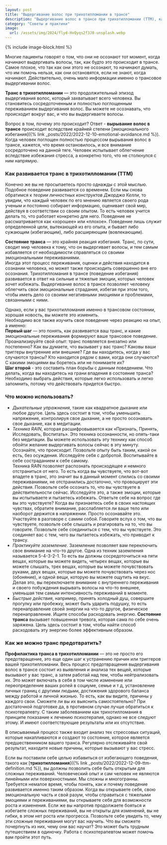 ```yaml
---
layout: post
title: "Выдергивание волос при трихотилломании в трансе"
description: "Выдергивание волос в трансе при трихотилломании (ТТМ), как развивается, варианты решения проблемы"
category: "Советы и практики"
image:
  url: /assets/img/2024/flyd-HxQyqs2f3J0-unsplash.webp
---
```


{% include image-block.html %}

Многие пациенты говорят о том, что они не осознают тот момент, когда начинают выдергивать волосы, так, как будто это происходит в трансе.
Самое плохое, что так как они этого не осознают, то начинают думать, что им помочь нельзя, как они остановятся, если не знают, когда начинают.
Действительно, очень мало информации именно о трансовое выдергивании волос.

**Транс в трихотилломании** — это продолжительный эпизод выдергивания волос, который захватывает всего человека. 
Вы становитесь сосредоточенным и полностью поглощенным переживанием выдергивания волос. Вы можете не осознавать, 
что происходит вокруг вас, и что вы выдергиваете волосы.

Вопрос в том, почему это происходит? Ответ - **вырывание волос в трансе** происходит вследствие крайней степени [эмоционального 
избегания]({% link _posts/2022/2022-12-10-emotional-avoidance.md  %}). Когда человек поглощен полностью процессом вырывания волос в трансе, 
кажется, что время остановилось, и все внимание сосредоточено на данной тяге. Человек испытывает облегчение вследствие 
избежания стресса, а конкретно того, что не столкнулся с ним напрямую.

### Как развивается транс в трихотилломании (ТТМ)

Конечно же вы не просыпаетесь просто однажды с этой мыслью. Подобное поведение развивается со временем. 
Если мы снова обратимся к *теории личностных конструктов Джорджа Келли*, то увидим, что каждый человек по его мнению 
является своего рода ученым и постоянно собирает информацию, оценивает свой мир, действуя в соответствии со своим опытом. 
То есть человек учится делать то, что работает конкретно для него. Поведение не рассматривается как «хорошее» или «плохое». 
Поведение лишь служит определенной цели, вытекающей из его опыта, и бывает либо сужающим (избегающим), либо расширяющим (вовлекающим).

**Состояние транса** — это крайняя реакция избегания. Транс, по сути, сводит мир человека к тому, что он выдергивает волосы, 
и тем самым избавляется от необходимости справляться со своими эмоциональными переживаниями.  
Иногда этот процесс переживания, оценки и действия находится в  сознании человека, но может также происходить 
совершенно вне его осознания. Трихотилломания в трансе (поведение избегания) развивается в ответ на сильные и тяжелые эмоции, 
которых человек хочет избежать. Выдергивание волос в трансе позволяет человеку облегчить свои эмоциональные страдания, 
избегая при этом того, чтобы иметь дело со своими негативными эмоциями и проблемами, связанными с ними.

Однако, если у вас трихотилломания именно в трансовом состоянии, хорошая новость, вы можете это изменить.  
Необходимо все также изучить свое поведение через реакцию на опыт, а именно:    
**Первый шаг** — это понять, как развивается ваш транс, и какие эмоциональные переживания формируют ваше трансовое поведение. 
Проанализируйте свой опыт: транс появляется внезапно или постепенно? Как вы думаете, что вызывает у вас транс? 
Каковы ваши триггеры внутренние или внешние? Где вы находитесь, когда у вас случаются трансы? Кто находится рядом 
с вами, когда они случаются? С какими эмоциями вы боретесь или не понимаете их?   
**Шаг второй** - это составить план борьбы с данным поведением. Что делать, когда вы находитесь 
на грани впадения в состояние транса? Необходимо выбрать действия, 
которые легко использовать и легко запомнить, потому что действовать придется быстро.  

### Что можно использовать?
- *Дыхательные упражнения*, такие как квадратное дыхание или любое другое. Цель здесь состоит в том, 
  чтобы уменьшить напряжение, контролируя свое дыхание, а не просто осознавать свое дыхание, как в медитации.
- *Техника RAIN*, которая расшифровывается как «Признать, Принять, Исследовать, Воспитать». Это техника осознанности, 
  но опять-таки без медитации. Вы можете использовать эту технику как способ обойти желание выдергивать волосы сейчас в эту минуту. 
  Осознайте, что происходит. Позвольте опыту быть таким, какой он есть, без осуждения. Исследуйте себя с добротой. Воспитывайте 
  в себе состраданием к себе самому.  
  Техника RAIN позволяет распознать происходящее и немного отстраниться от него. То есть когда вы чувствуете, 
  что вот-вот впадете в транс, это значит вы в данный момент слились со своими переживаниями, не отстранились достаточно, 
  что провоцирует эти действия. Позвольте себе осознать то, что вы чувствуете в действительности сейчас. Исследуйте это, 
  а также эмоции, которые вы испытываете и пытаетесь избежать.
  Ответьте себе на вопрос где вы это чувствуете? Когда вы признаетесь себе в своих настоящих чувствах, обратите 
  внимание, расслабляется ли ваше тело или наоборот держится в напряжении. Просто осознавайте это. Участвуйте в разговоре 
  с самим собой. Говорите вслух о том, что вы чувствуете, позвольте себе слышать и реагировать на то, что вы говорите. 
  Позвольте себе соединиться с тем, что вы чувствуете. Это соединяет вас с тем, чего вы пытаетесь избежать, что приводит к трансу.
- *Практикуйте заземление*. Заземление позволяет вам переключить свое внимание на что-то другое. Одна из техник 
  заземления называется 5-4-3-2-1. То есть вы должны сосредоточиться на пяти вещах, которые вы можете видеть, 
  четырех вещах, которые вы можете слышать, трех вещах, которые вы можете почувствовать руками, двух вещах, 
  которые вы можете почувствовать через нос (обоняние), и одной вещи, которую вы можете ощутить на вкус. Делая это, вы 
  переключаете внимание с внутреннего переживания и своего побуждения вырывать волосы на что-то внешнее, уменьшая тем 
  самым интенсивность переживаний в моменте.
- *Быстрые действия*, например, принять холодный душ, совершите прогулку или пробежку, может быть ударить подушку, 
  то есть перенаправление своей энергии на что-то другое, физическое перенаправление. Ищите способы расходовать энергию.
  **Состояние транса** вызывает повышенная тревога, которая сама по себе очень заряжена. Цель здесь состоит в том, чтобы 
  найти способ расходовать эту  энергию более эффективным образом.

### Как же можно транс предотвратить?

**Профилактика транса в трихотилломании** — это не просто его предотвращение, это еще один шаг к устранению причин или триггеров 
вашей трихотилломании. Весь процесс предотвращения выдергивания волос в трансе состоит из выявления и анализа тех вещей, 
которые вызывают у вас транс, а затем работай над тем, чтобы нейтрализовать их. Это  может включать в себя в том числе
изменение или переопределение ваших ролей в социуме, семье и т д, установление личных границ с другими людьми, достижения 
здорового баланса между работой и личной жизнью. То есть, как вы видите, причины у каждого свои. Сможете ли вы их 
выяснить самостоятельно? При достаточной подготовке да, в противном случае лучше обратиться к психотерапевту. 
С таким заболеванием как трихотилломания в принципе показание к лечению психотерапия, однако не все следуют этому. 
И имеют соответствующие результаты или их отсутствие.  

В описываемый процесс также входит анализ тех стрессовых ситуаций, которые накапливаются и создают то состояние,
которое является предшественником вашего транса. Регулярно отслеживайте свой результат, находите новые причины, 
которые вызывают у вас стресс.  

Если вы поставили себе целью избавиться от избегающего поведения, такого как [**трихотилломания**]({% link _posts/2022/2022-12-09-ttm-definition.md  %}),
вы должны позволить себе быть открытым для сложных переживаний. Человеческий опыт и сам человек не являются линейными 
или поверхностными. Мы сложны и многогранны. Требуется немалое время, чтобы понять, как и почему 
поведение развивается именно таким образом. Когда вы 
открываете себя, свою эмоциональную часть и свой разум, чтобы справиться с тяжелыми эмоциями и переживаниями, вы открываете 
себя для возможности роста и изменения. Если же вы напротив продолжаете бояться и избегаете сложных переживаний, 
вы не открыты для изменений, вы не гибки, в этом нет роста или прогресса. Позвольте себе увидеть то, чему эти сложные 
переживания могут вас научить. Что вы сможете почерпнуть из них, чему они вас научат? Это может быть трудным путешествием 
в одиночку. Работа с психотерапевтом может помочь вам пройти этот путь.